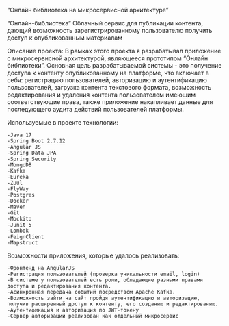 “Онлайн библиотека на микросервисной архитектуре”

“Онлайн-библиотека” Облачный сервис для публикации контента, 
дающий возможность зарегистрированному пользователю получить доступ к опубликованным материалам

Описание проекта:
В рамках этого проекта я разрабатывал приложение с микросервисной архитектурой,
являющееся прототипом “Онлайн библиотеки”.
Основная цель разрабатываемой системы - это получение доступа к контенту опубликованному на платформе,
что включает в себя: регистрацию пользователей, авторизацию и аутентификацию пользователей, 
загрузка контента текстового формата, возможность редактирования и удаления контента 
пользователем имеющим соответствующие права, также приложение накапливает данные для 
последующего аудита действий пользователей платформы.

Используемые в проекте технологии:

    -Java 17
    -Spring Boot 2.7.12
    -Angular JS
    -Spring Data JPA
    -Spring Security
    -MongoDB
    -Kafka
    -Eureka
    -Zuul
    -FlyWay
    -Postgres
    -Docker
    -Maven
    -Git
    -Mockito
    -Junit 5
    -Lombok
    -FeignClient
    -Mapstruct

Возможности приложения, которые удалось реализовать:

    -Фронтенд на AngularJS
    -Регистрация пользователей (проверка уникальности email, login)
    -В системе у пользователей есть роли, обладающие разными правами доступа и редактирования контента.
    -Асинхронная передача событий посредством Apache Kafka.
    -Возможность зайти на сайт пройдя аутентификацию и авторизацию, получив расширенный доступ к контенту, его созданию и редактированию.
    -Аутентификация и авторизация по JWT-токену
    -Сервер авторизации реализован как отдельный микросервис







